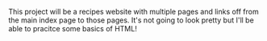 This project will be a recipes website with multiple pages and links off from the main index page to those pages. It's not going to look pretty but I'll be able to pracitce some basics of HTML!